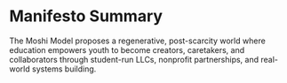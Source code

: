 
# Manifesto Summary

The Moshi Model proposes a regenerative, post-scarcity world where education empowers youth to become creators, caretakers, and collaborators through student-run LLCs, nonprofit partnerships, and real-world systems building.
